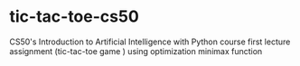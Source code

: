 # tic-tac-toe-cs50
CS50's Introduction to Artificial Intelligence with Python course first lecture assignment (tic-tac-toe game ) using optimization minimax function
